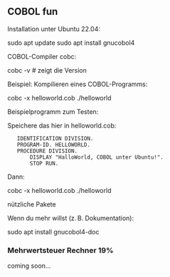 ## COBOL fun

Installation unter Ubuntu 22.04:

sudo apt update
sudo apt install gnucobol4

COBOL-Compiler cobc:

cobc -v     # zeigt die Version

Beispiel: Kompilieren eines COBOL-Programms:

cobc -x helloworld.cob
./helloworld

Beispielprogramm zum Testen:

Speichere das hier in helloworld.cob:

       IDENTIFICATION DIVISION.
       PROGRAM-ID. HELLOWORLD.
       PROCEDURE DIVISION.
           DISPLAY "HalloWorld, COBOL unter Ubuntu!".
           STOP RUN.

Dann:

cobc -x helloworld.cob
./helloworld

nützliche Pakete

Wenn du mehr willst (z. B. Dokumentation):

sudo apt install gnucobol4-doc

### Mehrwertsteuer Rechner 19%

coming soon...
